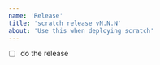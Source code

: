 ```yaml
---
name: 'Release'
title: 'scratch release vN.N.N'
about: 'Use this when deploying scratch'
---
```

- [ ] do the release